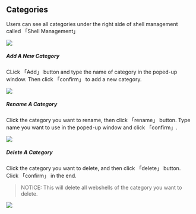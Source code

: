 Categories
---

Users can see all categories under the right side of shell management called 「Shell Management」

![][img_category_1]

##### Add A New Category

CLick 「Add」 button and type the name of category in the poped-up window. Then click 「confirm」 to add a new category.

![][img_category_2]

##### Rename A Category

Click the category you want to rename, then click 「rename」 button. Type name you want to use in the poped-up window and click 「confirm」.

![][img_category_3]

##### Delete A Category

Click the category you want to delete, and then click 「delete」 button. Click 「confirm」 in the end.

> NOTICE: This will delete all webshells of the category you want to delete.

![][img_category_4]

[img_category_1]: http://7xtigg.com1.z0.glb.clouddn.com/doc/shell_manager/category_1.jpg
[img_category_2]: http://7xtigg.com1.z0.glb.clouddn.com/doc/shell_manager/category_2.jpg
[img_category_3]: http://7xtigg.com1.z0.glb.clouddn.com/doc/shell_manager/category_3.jpg
[img_category_4]: http://7xtigg.com1.z0.glb.clouddn.com/doc/shell_manager/category_4.jpg
